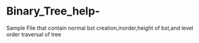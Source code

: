 # Binary_Tree_help-
Sample File that contain normal bst creation,inorder,height of bst,and level order traversal of tree

